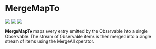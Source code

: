 # MergeMapTo

[![](../../../assets/godev.svg)](https://pkg.go.dev/github.com/reactivego/rx/test/MergeMapTo?tab=doc)
[![](../../../assets/godoc.svg)](http://godoc.org/github.com/reactivego/rx/test/MergeMapTo)
[![](../../../assets/rx.svg)](http://reactivex.io/documentation/operators/flatmap.html)

**MergeMapTo** maps every entry emitted by the Observable into a single
Observable. The stream of Observable items is then merged into a
single stream of  items using the MergeAll operator.
